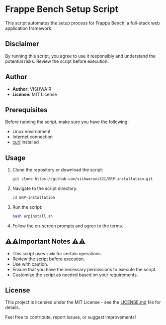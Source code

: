 # Frappe Bench Setup Script


This script automates the setup process for Frappe Bench, a full-stack web application framework.

## Disclaimer

By running this script, you agree to use it responsibly and understand the potential risks. Review the script before execution.

## Author

- **Author:** VISHWA R
- **License:** MIT License

## Prerequisites

Before running the script, make sure you have the following:

- Linux environment
- Internet connection
- [curl](https://curl.se/) installed

## Usage

1. Clone the repository or download the script:

   ```bash
   git clone https://github.com/vishwaravi321/ERP-installation.git
   ```

2. Navigate to the script directory:

   ```bash
   cd ERP-installation
   ```

3. Run the script:

   ```bash
   bash erpinstall.sh
   ```

4. Follow the on-screen prompts and agree to the terms.

## ⚠️⚠️Important Notes ⚠️⚠️

- This script uses `sudo` for certain operations. 
- Review the script before execution.
- Use with caution.
- Ensure that you have the necessary permissions to execute the script.
- Customize the script as needed based on your requirements.

## License

This project is licensed under the MIT License - see the [LICENSE.md](LICENSE.md) file for details.


Feel free to contribute, report issues, or suggest improvements!

